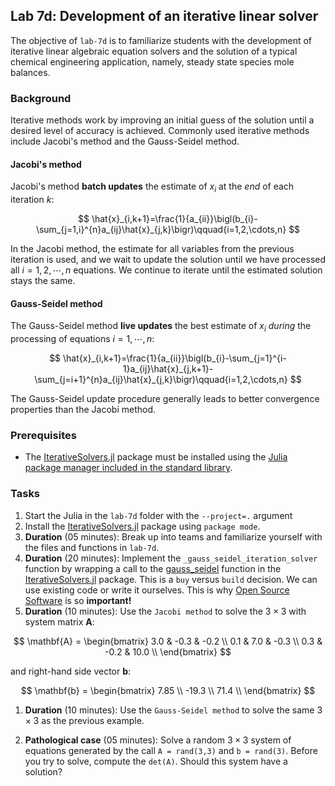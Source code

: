 ## Lab 7d: Development of an iterative linear solver
The objective of `lab-7d` is to familiarize students with the development of iterative linear algebraic equation solvers and the solution of a typical chemical engineering application, namely, steady state species mole balances. 

### Background
Iterative methods work by improving an initial guess of the solution until a desired level of accuracy is achieved. Commonly used iterative methods include Jacobi's method and the Gauss-Seidel method.

#### Jacobi's method
Jacobi's method __batch updates__ the estimate of $x_{i}$ at the _end_ of each iteration $k$:

$$
\hat{x}_{i,k+1}=\frac{1}{a_{ii}}\bigl(b_{i}-\sum_{j=1,i}^{n}a_{ij}\hat{x}_{j,k}\bigr)\qquad{i=1,2,\cdots,n}
$$

In the Jacobi method, the estimate for all variables from the previous iteration is used, and we wait to update the solution until we have processed all $i=1,2,\cdots,n$ equations. We continue to iterate until the estimated solution stays the same.

#### Gauss-Seidel method
The Gauss-Seidel method __live updates__ the best estimate of $x_{i}$ _during_ the processing of equations $i=1,\cdots,n$:

$$
\hat{x}_{i,k+1}=\frac{1}{a_{ii}}\bigl(b_{i}-\sum_{j=1}^{i-1}a_{ij}\hat{x}_{j,k+1}-\sum_{j=i+1}^{n}a_{ij}\hat{x}_{j,k}\bigr)\qquad{i=1,2,\cdots,n}
$$

The Gauss-Seidel update procedure generally leads to better convergence properties than the Jacobi method. 

### Prerequisites
* The [IterativeSolvers.jl](https://github.com/JuliaLinearAlgebra/IterativeSolvers.jl) package must be installed using the [Julia package manager included in the standard library](https://docs.julialang.org/en/v1/stdlib/Pkg/).

### Tasks
1. Start the Julia in the `lab-7d` folder with the `--project=.` argument
1. Install the [IterativeSolvers.jl](https://github.com/JuliaLinearAlgebra/IterativeSolvers.jl) package using `package mode`.
1. __Duration__ (05 minutes): Break up into teams and familiarize yourself with the files and functions in `lab-7d`. 
1. __Duration__ (20 minutes): Implement the `_gauss_seidel_iteration_solver` function by wrapping a call to the [gauss_seidel](https://iterativesolvers.julialinearalgebra.org/dev/linear_systems/stationary/#IterativeSolvers.gauss_seidel) function in the [IterativeSolvers.jl](https://github.com/JuliaLinearAlgebra/IterativeSolvers.jl) package. This is a `buy` versus `build` decision. We can use existing code or write it ourselves. This is why [Open Source Software](https://en.wikipedia.org/wiki/Open-source_software) is so __important!__
1. __Duration__ (10 minutes): Use the `Jacobi method` to solve the $3\times{3}$ with system matrix $\mathbf{A}$:

$$
\mathbf{A} = \begin{bmatrix}
3.0 & -0.3 & -0.2 \\
0.1 & 7.0 & -0.3 \\
0.3 & -0.2 & 10.0 \\
\end{bmatrix}
$$

and right-hand side vector $\mathbf{b}$:

$$
\mathbf{b} = \begin{bmatrix}
7.85 \\
-19.3 \\
71.4 \\
\end{bmatrix}
$$

1. __Duration__ (10 minutes): Use the `Gauss-Seidel method` to solve the same $3\times{3}$ as the previous example. 

1. __Pathological case__ (05 minutes): Solve a random $3\times{3}$ system of equations generated by the call `A = rand(3,3)` and `b = rand(3)`. Before you try to solve, compute the `det(A)`. Should this system have a solution?
